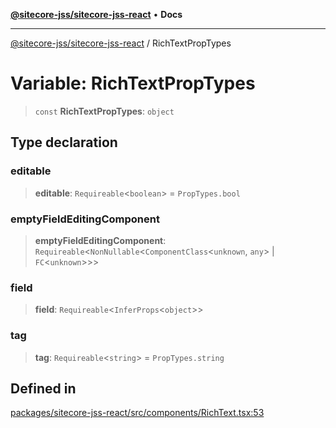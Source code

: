 [**@sitecore-jss/sitecore-jss-react**](../README.md) • **Docs**

***

[@sitecore-jss/sitecore-jss-react](../README.md) / RichTextPropTypes

# Variable: RichTextPropTypes

> `const` **RichTextPropTypes**: `object`

## Type declaration

### editable

> **editable**: `Requireable`\<`boolean`\> = `PropTypes.bool`

### emptyFieldEditingComponent

> **emptyFieldEditingComponent**: `Requireable`\<`NonNullable`\<`ComponentClass`\<`unknown`, `any`\> \| `FC`\<`unknown`\>\>\>

### field

> **field**: `Requireable`\<`InferProps`\<`object`\>\>

### tag

> **tag**: `Requireable`\<`string`\> = `PropTypes.string`

## Defined in

[packages/sitecore-jss-react/src/components/RichText.tsx:53](https://github.com/Sitecore/jss/blob/d56062542bc79b861e80260c109b6674c65ef288/packages/sitecore-jss-react/src/components/RichText.tsx#L53)
